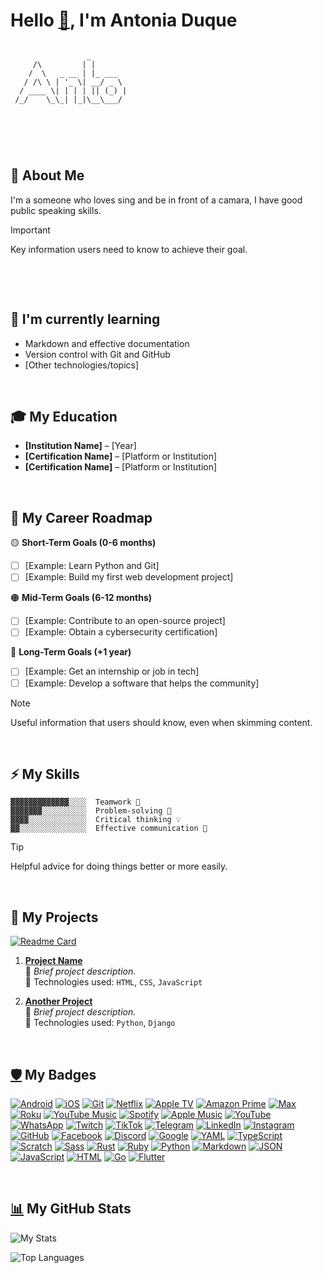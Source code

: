 # Hello [👋](https://patorjk.com/software/taag/#p=testall&f=Dancing%20Font&t=Ascii), I'm Antonia Duque

```                                                                                     

                 _        
     /\         | |       
    /  \   _ __ | |_ ___  
   / /\ \ | '_ \| __/ _ \ 
  / ____ \| | | | || (_) |
 /_/    \_\_| |_|\__\___/ 
                                     
                                     
                                      
```

<br>

## 🚀 About Me
I'm a someone who loves sing and be in front of a camara, I have good public speaking skills.

> [!IMPORTANT]
> Key information users need to know to achieve their goal.

<br>

‎
## 🌱 I'm currently learning
- Markdown and effective documentation
- Version control with Git and GitHub
- [Other technologies/topics]

<br>

## 🎓 My Education

- **[Institution Name]** – [Year]  
- **[Certification Name]** – [Platform or Institution]  
- **[Certification Name]** – [Platform or Institution]

<br>

## 🎯 My Career Roadmap  

🟡 **Short-Term Goals (0-6 months)**  
- [ ] [Example: Learn Python and Git]  
- [ ] [Example: Build my first web development project]  

🟠 **Mid-Term Goals (6-12 months)**  
- [ ] [Example: Contribute to an open-source project]  
- [ ] [Example: Obtain a cybersecurity certification]  

🔴 **Long-Term Goals (+1 year)**  
- [ ] [Example: Get an internship or job in tech]  
- [ ] [Example: Develop a software that helps the community]  

> [!NOTE]
> Useful information that users should know, even when skimming content.

<br>

## ⚡ My Skills
```
▓▓▓▓▓▓▓▓▓▓▓▓▓░░░░  Teamwork 🤝 
▓▓▓▓▓▓▓░░░░░░░░░░  Problem-solving 🧩 
▓▓▓▓░░░░░░░░░░░░░  Critical thinking 💡 
▓▓░░░░░░░░░░░░░░░  Effective communication 💬 
```

> [!TIP]
> Helpful advice for doing things better or more easily.

<br>
  
## 📂 My Projects 

[![Readme Card](https://github-readme-stats.vercel.app/api/pin/?username=pizaranha&repo=profile)](https://github.com/pizaranha/profile)

1. **[Project Name](project_link)**  
   📌 _Brief project description._  
   🔹 Technologies used: `HTML`, `CSS`, `JavaScript`  

2. **[Another Project](project_link)**  
   📌 _Brief project description._  
   🔹 Technologies used: `Python`, `Django`  

<br>

## [🛡️](https://github.com/inttter/md-badges) My Badges

[![Android][android]](#)
[![iOS][ios]](#)
[![Git][git]](#)
[![Netflix][netflix]](#)
[![Apple TV][appletv]](#)
[![Amazon Prime][amazonprime]](#)
[![Max][max]](#)
[![Roku][roku]](#)
[![YouTube Music][youtubemusic]](#)
[![Spotify][spotify]](#)
[![Apple Music][applemusic]](#)
[![YouTube][youtube]](#)
[![WhatsApp][whatsapp]](#)
[![Twitch][twitch]](#)
[![TikTok][tiktok]](#)
[![Telegram][telegram]](#)
[![LinkedIn][linkedin]](#)
[![Instagram][instagram]](#)
[![GitHub][github]](#)
[![Facebook][facebook]](#)
[![Discord][discord]](#)
[![Google][google]](#)
[![YAML][yaml]](#)
[![TypeScript][typescript]](#)
[![Scratch][scratch]](#)
[![Sass][sass]](#)
[![Rust][rust]](#)
[![Ruby][ruby]](#)
[![Python][python]](#)
[![Markdown][markdown]](#)
[![JSON][json]](#)
[![JavaScript][javascript]](#)
[![HTML][html]](#)
[![Go][go]](#)
[![Flutter][flutter]](#)

[android]: https://img.shields.io/badge/Android-3DDC84?logo=android&logoColor=white "Android"
[ios]: https://img.shields.io/badge/iOS-000000?&logo=apple&logoColor=white "iOS"
[git]: https://img.shields.io/badge/Git-F05032?logo=git&logoColor=fff "Git"
[netflix]: https://img.shields.io/badge/Netflix-E50914?logo=netflix&logoColor=white "Netflix"
[appletv]: https://img.shields.io/badge/Apple%20TV-000000?logo=Apple%20TV&logoColor=white "Apple TV"
[amazonprime]: https://img.shields.io/badge/Amazon%20Prime-0F79AF?logo=amazonprime&logoColor=white "Amazon Prime"
[max]: https://img.shields.io/badge/Max-000ce0?logo=hbo&logoColor=fff "Max"
[roku]: https://img.shields.io/badge/Roku-6f1ab1?logo=roku&logoColor=white "Roku"
[youtubemusic]: https://img.shields.io/badge/YouTube_Music-FF0000?logo=youtube-music&logoColor=white "YouTube Music"
[spotify]: https://img.shields.io/badge/Spotify-1ED760?logo=spotify&logoColor=white "Spotify"
[applemusic]: https://img.shields.io/badge/Apple%20Music-FA243C?logo=apple%20music&logoColor=white "Apple Music"
[youtube]: https://img.shields.io/badge/YouTube-%23FF0000.svg?logo=YouTube&logoColor=white "YouTube"
[whatsapp]: https://img.shields.io/badge/WhatsApp-25D366?logo=whatsapp&logoColor=white "WhatsApp"
[twitch]: https://img.shields.io/badge/Twitch-%239146FF.svg?logo=Twitch&logoColor=white "Twitch"
[tiktok]: https://img.shields.io/badge/TikTok-black?logo=tiktok&logoColor=white "TikTok"
[telegram]: https://img.shields.io/badge/Telegram-2CA5E0?logo=telegram&logoColor=white "Telegram"
[linkedin]: https://custom-icon-badges.demolab.com/badge/LinkedIn-0A66C2?logo=linkedin-white&logoColor=fff "LinkedIn"
[instagram]: https://img.shields.io/badge/Instagram-%23E4405F.svg?logo=Instagram&logoColor=white "Instagram"
[github]: https://img.shields.io/badge/GitHub-%23121011.svg?logo=github&logoColor=white "GitHub"
[facebook]: https://img.shields.io/badge/Facebook-%231877F2.svg?logo=Facebook&logoColor=white "Facebook"
[discord]: https://img.shields.io/badge/Discord-%235865F2.svg?&logo=discord&logoColor=white "Discord"
[google]: https://img.shields.io/badge/Google-4285F4?logo=google&logoColor=white "Google"
[yaml]: https://img.shields.io/badge/YAML-CB171E?logo=yaml&logoColor=fff "YAML"
[typescript]: https://img.shields.io/badge/TypeScript-3178C6?logo=typescript&logoColor=fff "TypeScript"
[scratch]: https://img.shields.io/badge/Scratch-4D97FF?logo=scratch&logoColor=fff "Scratch"
[sass]: https://img.shields.io/badge/Sass-C69?logo=sass&logoColor=fff "Sass"
[rust]: https://img.shields.io/badge/Rust-%23000000.svg?e&logo=rust&logoColor=white "Rust"
[ruby]: https://img.shields.io/badge/Ruby-%23CC342D.svg?&logo=ruby&logoColor=white "Ruby"
[python]: https://img.shields.io/badge/Python-3776AB?logo=python&logoColor=fff "Python"
[markdown]: https://img.shields.io/badge/Markdown-%23000000.svg?logo=markdown&logoColor=white "Markdown"
[json]: https://img.shields.io/badge/JSON-000?logo=json&logoColor=fff "JSON"
[javascript]: https://img.shields.io/badge/JavaScript-F7DF1E?logo=javascript&logoColor=000 "JavaScript"
[html]: https://img.shields.io/badge/HTML-%23E34F26.svg?logo=html5&logoColor=white "HTML"
[go]: https://img.shields.io/badge/Go-%2300ADD8.svg?&logo=go&logoColor=white "Go"
[flutter]: https://img.shields.io/badge/Flutter-02569B?logo=flutter&logoColor=fff "Flutter"

<br>

## [📊](https://github.com/anuraghazra/github-readme-stats/tree/master) My GitHub Stats

![My Stats](https://github-readme-stats.vercel.app/api?username=pizaranha&show_icons=true&theme=default\&rank_icon=github)

![Top Languages](https://github-readme-stats.vercel.app/api/top-langs/?username=pizaranha&layout=compact&theme=default)
